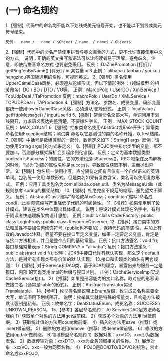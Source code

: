 # (一) 命名规约

1.【强制】代码中的命名均不能以下划线或美元符号开始，也不能以下划线或美元符号结束。
```
反例： _name / __name / $Object / name_ / name$ / Object$
```
2.【强制】代码中的命名严禁使用拼音与英文混合的方式，更不允许直接使用中文的方式。
说明：正确的英文拼写和语法可以让阅读者易于理解，避免歧义。注意，即使纯拼音命名方式
也要避免采用。
反例： DaZhePromotion [打折] / getPingfenByName()  [评分] / int某变量 = 3
正例： alibaba / taobao / youku / hangzhou等国际通用的名称，可视同英文。
3.【强制】类名使用UpperCamelCase风格，必须遵从驼峰形式，但以下情形例外：（领域模型
的相关命名）DO / BO / DTO / VO等。
正例：MarcoPolo / UserDO / XmlService / TcpUdpDeal /   TaPromotion
反例：macroPolo / UserDo / XMLService / TCPUDPDeal /   TAPromotion
4.【强制】方法名、参数名、成员变量、局部变量都统一使用lowerCamelCase风格，必须遵从
驼峰形式。
正例： localValue / getHttpMessage() /  inputUserId
5.【强制】常量命名全部大写，单词间用下划线隔开，力求语义表达完整清楚，不要嫌名字长。
正例： MAX_STOCK_COUNT
反例： MAX_COUNT
6.【强制】抽象类命名使用Abstract或Base开头；异常类命名使用Exception结尾；测试类
命名以它要测试的类的名称开始，以Test结尾。
7.【强制】中括号是数组类型的一部分，数组定义如下：String[]   args;
反例：请勿使用String  args[]的方式来定义。
8.【强制】POJO类中布尔类型的变量，都不要加is，否则部分框架解析会引起序列化错误。
反例：定义为基本数据类型boolean isSuccess；的属性，它的方法也是isSuccess()，RPC
框架在反向解析的时候，“以为”对应的属性名称是success，导致属性获取不到，进而抛出异
常。
9.【强制】包名统一使用小写，点分隔符之间有且仅有一个自然语义的英语单词。包名统一使用
单数形式，但是类名如果有复数含义，类名可以使用复数形式。
正例：应用工具类包名为com.alibaba.open.util、类名为MessageUtils（此规则参考
spring的框架结构）
10.【强制】杜绝完全不规范的缩写，避免望文不知义。
反例： AbstractClass“缩写”命名成AbsClass；condition“缩写”命名成 condi，此类
随意缩写严重降低了代码的可阅读性。
11.【推荐】如果使用到了设计模式，建议在类名中体现出具体模式。
说明：将设计模式体现在名字中，有利于阅读者快速理解架构设计思想。
正例：public class OrderFactory;
public class LoginProxy;
public class ResourceObserver;
12.【推荐】接口类中的方法和属性不要加任何修饰符号（public也不要加），保持代码的简洁
性，并加上有效的Javadoc注释。尽量不要在接口里定义变量，如果一定要定义变量，肯定是
与接口方法相关，并且是整个应用的基础常量。
正例：接口方法签名：void f();
接口基础常量表示：String COMPANY = "alibaba";
反例：接口方法定义：public abstract void f();
说明：JDK8中接口允许有默认实现，那么这个default方法，是对所有实现类都有价值的默
认实现。
13.接口和实现类的命名有两套规则：
1）【强制】对于Service和DAO类，基于SOA的理念，暴露出来的服务一定是接口，内部
的实现类用Impl的后缀与接口区别。
正例：CacheServiceImpl实现CacheService接口。
2）【推荐】如果是形容能力的接口名称，取对应的形容词做接口名（通常是–able的形式）。
正例：AbstractTranslator实现 Translatable。
14.【参考】枚举类名建议带上Enum后缀，枚举成员名称需要全大写，单词间用下划线隔开。
说明：枚举其实就是特殊的常量类，且构造方法被默认强制是私有。
正例：枚举名字：DealStatusEnum，成员名称：SUCCESS / UNKOWN_REASON。
15.【参考】各层命名规约：
A) Service/DAO层方法命名规约
1）获取单个对象的方法用get做前缀。
2）获取多个对象的方法用list做前缀。
3）获取统计值的方法用count做前缀。
4）插入的方法用save（推荐）或insert做前缀。
5）删除的方法用remove（推荐）或delete做前缀。
6）修改的方法用update做前缀。
B)领域模型命名规约
1）数据对象：xxxDO，xxx即为数据表名。
2）数据传输对象：xxxDTO，xxx为业务领域相关的名称。
3）展示对象：xxxVO，xxx一般为网页名称。
4） POJO是DO/DTO/BO/VO的统称，禁止命名成xxxPOJO。